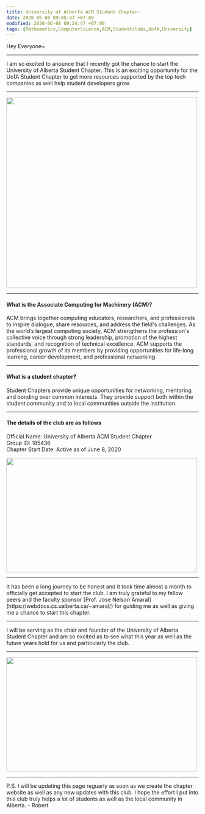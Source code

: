 ```yaml
---
title: University of Alberta ACM Student Chapter~
date: 2020-06-08 09:45:47 +07:00
modified: 2020-06-08 09:24:47 +07:00
tags: [Mathematics,ComputerScience,ACM,Studentclubs,UofA,University]
---
```

Hey Everyone~
<hr>
I am so excited to anounce that I recently got the chance to start the University of Alberta Student Chapter. This is an exciting opportunity for the UofA Student Chapter to get more resources supported by the top tech companies as well help student developers grow.
<hr>
<img src = "https://i.ibb.co/CK0ckyd/Sample-font-2.png" height = "500" width = "500">
<hr>

#### What is the Associate Computing for Machinery (ACM)?  

ACM brings together computing educators, researchers, and professionals to inspire dialogue, share resources, and address the field's challenges. As the world’s largest computing society, ACM strengthens the profession's collective voice through strong leadership, promotion of the highest standards, and recognition of technical excellence. ACM supports the professional growth of its members by providing opportunities for life‐long learning, career development, and professional networking.
<hr>

#### What is a student chapter?  

Student Chapters provide unique opportunities for networking, mentoring and bonding over common interests. They provide support both within the student community and to local communities outside the institution. 
<hr>

#### The details of the club are as follows  

Official Name: University of Alberta ACM Student Chapter  
Group ID: 185436  
Chapter Start Date: Active as of June 8, 2020

<img src = "https://i.ibb.co/Y7VjWwF/A3-CA2-DBCE326408690-B37-BFB37892-F59.png" height = "300" width = "500">

<hr>
It has been a long journey to be honest and it took time almost a month to officially get accepted to start the club. I am truly grateful to my fellow peers and the faculty sponsor [Prof. Jose Nelson Amaral](https://webdocs.cs.ualberta.ca/~amaral/) for guiding me as well as giving me a chance to start this chapter.

<hr>
I will be serving as the chair and founder of the University of Alberta Student Chapter and am so excited as to see what this year as well as the future years hold for us and particularly the club.
<hr>
<img src = "https://engineering.buffalo.edu/content/dam/engineering/computer-science-engineering/people/professional-and-student-organizations/ub-acm/photo-gallery/acm.447x260.png" width = "500" height = "300">
<hr>
P.S. I will be updating this page reguarly as soon as we create the chapter website as well as any new updates with this club. I hope the effort I put into this club truly helps a lot of students as well as the local community in Alberta.
- Robert
